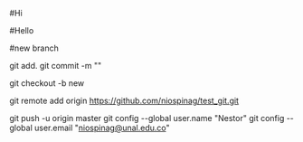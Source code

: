 #Hi

#Hello

#new branch


git add.
git commit -m ""

git checkout -b new

git remote add origin https://github.com/niospinag/test_git.git

git push -u origin master
git config --global user.name "Nestor"
git config --global user.email "niospinag@unal.edu.co"


